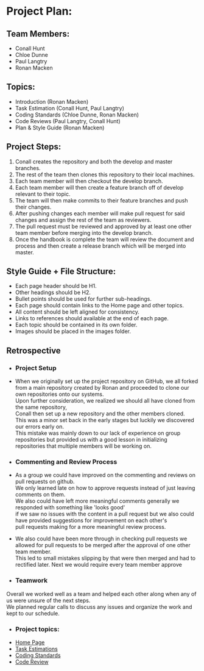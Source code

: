 # Project Plan:

## Team Members:
- Conall Hunt 
- Chloe Dunne 
- Paul Langtry 
- Ronan Macken 

## Topics:
- Introduction (Ronan Macken)
- Task Estimation (Conall Hunt, Paul Langtry)
- Coding Standards (Chloe Dunne, Ronan Macken)
- Code Reviews (Paul Langtry, Conall Hunt)
- Plan & Style Guide (Ronan Macken)

## Project Steps:
1. Conall creates the repository and both the develop and master branches.
2. The rest of the team then clones this repository to their local machines.
3. Each team member will then checkout the develop branch.
4. Each team member will then create a feature branch off of develop relevant to their topic.
5. The team will then make commits to their feature branches and push their changes.
6. After pushing changes each member will make pull request for said changes and assign the rest of the team as reviewers.
7. The pull request must be reviewed and approved by at least one other team member before merging into the develop branch.
8. Once the handbook is complete the team will review the document and process
 and then create a release branch which will be merged into master.

## Style Guide + File Structure:
- Each page header should be H1.
- Other headings should be H2.
- Bullet points should be used for further sub-headings.
- Each page should contain links to the Home page and other topics.
- All content should be left aligned for consistency.
- Links to references should available at the end of each page.
- Each topic should be contained in its own folder.
- Images should be placed in the images folder.

## Retrospective 

- ### Project Setup
- When we originally set up the project repository on GitHub, we all forked from a main repository created by Ronan and proceeded to clone our own repositories onto our systems.  
Upon further consideration, we realized we should all have cloned from the same repository,  
Conall then set up a new repository and the other members cloned.  
This was a minor set back in the early stages but luckily we discovered our errors early on.  
This mistake was mainly down to our lack of experience on group repositories but provided us with a good lesson in initializing repositories that multiple members will be working on.

- ### Commenting and Review Process
- As a group we could have improved on the commenting and reviews on pull requests on github.  
We only learned late on how to approve requests instead of just leaving comments on them.  
We also could have left more meaningful comments generally we responded with something like 'looks good'  
if we saw no issues with the content in a pull request but we also could have provided suggestions for improvement on each other's  
pull requests making for a more meaningful review process.  
- We also could have been more through in checking pull requests we allowed for pull requests to be merged after the approval of one other team member.  
This led to small mistakes slipping by that were then merged and had to rectified later. Next we would require every team member approve

- ### Teamwork
Overall we worked well as a team and helped each other along when any of us were unsure of the next steps.  
We planned regular calls to discuss any issues and organize the work and kept to our schedule.


- ### Project topics: 
* [Home Page](../README.md)
* [Task Estimations](../TaskEstimation/TaskEstimation.md)
* [Coding Standards](../CodingStandards/coding-standards-content.md)
* [Code Review ](../CodeReview/code-review-content.md)
